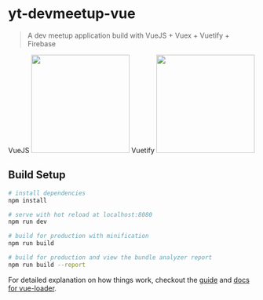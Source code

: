 # yt-devmeetup-vue

> A dev meetup application build with VueJS + Vuex + Vuetify + Firebase

VueJS
<img src='https://vuejs.org/images/logo.png' height=200px width=200px>
Vuetify
<img height=200px width=200px src="https://vuetifyjs.com/static/doc-images/logo.svg">

## Build Setup

``` bash
# install dependencies
npm install

# serve with hot reload at localhost:8080
npm run dev

# build for production with minification
npm run build

# build for production and view the bundle analyzer report
npm run build --report
```

For detailed explanation on how things work, checkout the [guide](http://vuejs-templates.github.io/webpack/) and [docs for vue-loader](http://vuejs.github.io/vue-loader).
